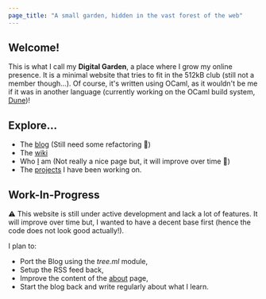 ```yaml
---
page_title: "A small garden, hidden in the vast forest of the web"
---
```


## Welcome!

This is what I call my **Digital Garden**, a place where I grow my online
presence. It is a minimal website that tries to fit in the 512kB club (still
not a member though...). Of course, it's written using OCaml, as it wouldn't be
me if it was in another language (currently working on the OCaml build system,
[Dune](https://github.com/ocaml/dune))!

## Explore...

- The [blog](/blog) (Still need some refactoring 🔧)
- The [wiki](/wiki) 
- Who [I](/about) am (Not really a nice page but, it will improve over time 🤞)
- The [projects](/projects) I have been working on.

## Work-In-Progress

⚠️ This website is still under active development and lack a lot of features. It
will improve over time but, I wanted to have a decent base first (hence the
code does not look good actually!).

I plan to:
- Port the Blog using the _tree.ml_ module,
- Setup the RSS feed back,
- Improve the content of the [about](/about) page,
- Start the blog back and write regularly about what I learn.
